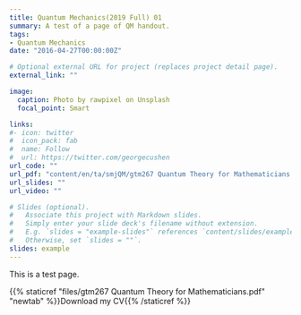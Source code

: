 ```yaml
---
title: Quantum Mechanics(2019 Full) 01
summary: A test of a page of QM handout.
tags:
- Quantum Mechanics
date: "2016-04-27T00:00:00Z"

# Optional external URL for project (replaces project detail page).
external_link: ""

image:
  caption: Photo by rawpixel on Unsplash
  focal_point: Smart

links:
#- icon: twitter
#  icon_pack: fab
#  name: Follow
#  url: https://twitter.com/georgecushen
url_code: ""
url_pdf: "content/en/ta/smjQM/gtm267 Quantum Theory for Mathematicians.pdf"
url_slides: ""
url_video: ""

# Slides (optional).
#   Associate this project with Markdown slides.
#   Simply enter your slide deck's filename without extension.
#   E.g. `slides = "example-slides"` references `content/slides/example-slides.md`.
#   Otherwise, set `slides = ""`.
slides: example
---
```


This is a test page.

{{% staticref "files/gtm267 Quantum Theory for Mathematicians.pdf" "newtab" %}}Download my CV{{% /staticref %}}